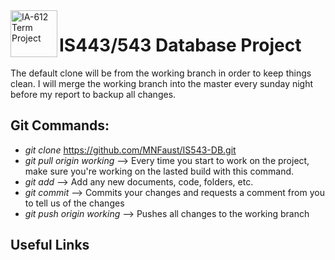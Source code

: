 <a href ="https://github.com/MNFaust/Cowrie-dl">
  <img src="https://www.stcloudstate.edu/ucomm/_files/images/primary_logotype1.png"
    title="IA-612 Term Project" align="left" height=75 length=75 />
    </a>

# IS443/543 Database Project
The default clone will be from the working branch in order to keep things clean. I will merge the working branch into the master every sunday night before my report to backup all changes. 

## Git Commands:
- *git clone* https://github.com/MNFaust/IS543-DB.git
- *git pull origin working* --> Every time you start to work on the project, make sure you're working on the lasted build with this command.
- *git add <your changes>*  --> Add any new documents, code, folders, etc.
- *git commit* --> Commits your changes and requests a comment from you to tell us of the changes
- *git push origin working*  --> Pushes all changes to the working branch

## Useful Links

